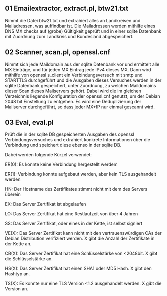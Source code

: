 ## 01 Emailextractor, extract.pl, btw21.txt
Nimmt die Datei btw21.txt und extrahiert alles an Landkreisen und Mailadressen, was auffindbar ist. Die Mailadressen werden mithilfe eines DNS MX checks auf (grobe) Gültigkeit geprüft und in einer sqlite Datenbank mit Zuordnung zum Landkreis und Bundesland abgespeichert.

## 02 Scanner, scan.pl, openssl.cnf
Nimmt sich jede Maildomain aus der sqlite Datenbank vor und ermittelt alle MX Einträge, und für jeden MX Eintrag jede IPv4 dieses MX. Dann wird mithilfe von openssl s_client ein Verbindungsversuch mit smtp und STARTTLS durchgeführt und die Ausgaben dieses Versuches werden in der sqlite Datenbank gespeichert, unter Zuordnung, zu welchen Maildomains dieser Scan dieses Mailservers gehört. Dabei wird die im gleichen Verzeichnis liegende Konfiguration der openssl.cnf genutzt, um der Debian 2048 bit Einstellung zu entgehen. Es wird eine Deduplizierung der Mailserver durchgeführt, so dass jeder MX+IP nur einmal gescannt wird.

## 03 Eval, eval.pl
Prüft die in der sqlite DB gespeicherten Ausgaben des openssl Verbindungsversuches und extrahiert konkrete Informationen über die Verbindung und speichert diese ebenso in der sqlite DB.

Dabei werden folgende Kürzel verwendet:

ER(0): Es konnte keine Verbindung hergestellt werdem

ER(1): Verbindung konnte aufgebaut werden, aber kein TLS ausgehandelt werden

HN: Der Hostname des Zertifikates stimmt nicht mit dem des Servers überein

EX: Das Server Zertifikat ist abgelaufen

LO: Das Server Zertifikat hat eine Restlaufzeit von über 4 Jahren

SS: Das Server Zertifikat, oder eines in der Kette, ist selbst signiert

VE(X): Das Server Zertifikat kann nicht mit den vertrauenswürdigen CAs der Debian Distribution verifiziert werden. X gibt die Anzahl der Zertifikate in der Kette an.

CB(X): Das Server Zertifikat hat eine Schlüsselstärke von <2048bit. X gibt die Schlüsselstärke an.

HS(X): Das Server Zertifikat hat einen SHA1 oder MD5 Hash. X gibt den Hashtyp an.

TS(X): Es konnte nur eine TLS Version <1.2 ausgehandelt werden. X gibt die Version an.
